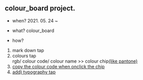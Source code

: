 ## colour_board project.

- when? 2021. 05. 24 ~

- what? colour_board 

- how?

1. mark down tap
2. colours tap<br>rgb/ colour code/ colour name >> colour chip<u>(like pantone)<u>
2. copy the colour code when onclick the chip
3. add) typography tap
